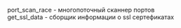 port_scan_race - многопоточный сканнер портов <br>
get_ssl_data - сборщик информации о ssl сертефикатах 
